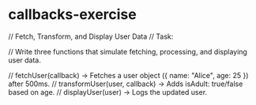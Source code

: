 # callbacks-exercise

// Fetch, Transform, and Display User Data
// Task:

// Write three functions that simulate fetching, processing, and displaying user data.

// fetchUser(callback) → Fetches a user object ({ name: "Alice", age: 25 }) after 500ms.
// transformUser(user, callback) → Adds isAdult: true/false based on age.
// displayUser(user) → Logs the updated user.
